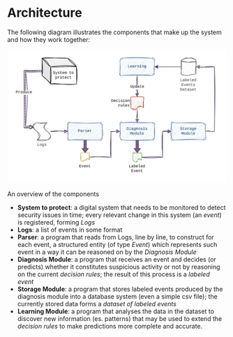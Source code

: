 # Architecture

The following diagram illustrates the components that make up the system and how they work together:

![Architecture overview](./media/architecture.jpg)

An overview of the components

- **System to protect**: a digital system that needs to be monitored to detect security issues in time; every relevant change in this system (an *event*) is registered, forming *Logs* 
- **Logs**: a list of events in some format
- **Parser**: a program that reads from Logs, line by line, to construct for each event, a structured entity (of type *Event*) which represents such event in a way it can be reasoned on by the *Diagnosis Module*
- **Diagnosis Module**: a program that receives an event and decides (or predicts) whether it constitutes suspicious activity or not by reasoning on the current *decision rules*; the result of this process is a *labeled event*
- **Storage Module**: a program that stores labeled events produced by the diagnosis module into a database system (even a simple csv file); the currently stored data forms a *dataset of labeled events* 
- **Learning Module**: a program that analyses the data in the dataset to discover new information (es. patterns) that may be used to extend the *decision rules* to make predictions more complete and accurate.
